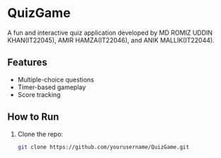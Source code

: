 # QuizGame

A fun and interactive quiz application developed by MD ROMIZ UDDIN KHAN(IT22045), AMIR HAMZA(IT22046), and ANIK MALLIK(IT22044).

## Features
- Multiple-choice questions
- Timer-based gameplay
- Score tracking

## How to Run
1. Clone the repo:
   ```bash
   git clone https://github.com/yourusername/QuizGame.git
